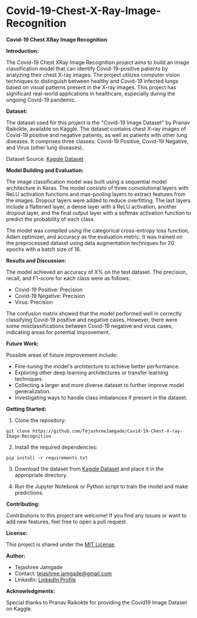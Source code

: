 # Covid-19-Chest-X-Ray-Image-Recognition

**Covid-19 Chest XRay Image Recognition**

**Introduction:**

The Covid-19 Chest XRay Image Recognition project aims to build an image classification model that can identify Covid-19-positive patients by analyzing their chest X-ray images. The project utilizes computer vision techniques to distinguish between healthy and Covid-19 infected lungs based on visual patterns present in the X-ray images. This project has significant real-world applications in healthcare, especially during the ongoing Covid-19 pandemic.

**Dataset:**

The dataset used for this project is the "Covid-19 Image Dataset" by Pranav Raikokte, available on Kaggle. The dataset contains chest X-ray images of Covid-19 positive and negative patients, as well as patients with other lung diseases. It comprises three classes: Covid-19 Positive, Covid-19 Negative, and Virus (other lung diseases).

Dataset Source: [Kaggle Dataset](https://www.kaggle.com/datasets/pranavraikokte/covid19-image-dataset)

**Model Building and Evaluation:**

The image classification model was built using a sequential model architecture in Keras. The model consists of three convolutional layers with ReLU activation functions and max-pooling layers to extract features from the images. Dropout layers were added to reduce overfitting. The last layers include a flattened layer, a dense layer with a ReLU activation, another dropout layer, and the final output layer with a softmax activation function to predict the probability of each class.

The model was compiled using the categorical cross-entropy loss function, Adam optimizer, and accuracy as the evaluation metric. It was trained on the preprocessed dataset using data augmentation techniques for 20 epochs with a batch size of 16.

**Results and Discussion:**

The model achieved an accuracy of X% on the test dataset. The precision, recall, and F1-score for each class were as follows:
- Covid-19 Positive: Precision
- Covid-19 Negative: Precision 
- Virus: Precision

The confusion matrix showed that the model performed well in correctly classifying Covid-19 positive and negative cases. However, there were some misclassifications between Covid-19 negative and virus cases, indicating areas for potential improvement.

**Future Work:**

Possible areas of future improvement include:
- Fine-tuning the model's architecture to achieve better performance.
- Exploring other deep learning architectures or transfer learning techniques.
- Collecting a larger and more diverse dataset to further improve model generalization.
- Investigating ways to handle class imbalances if present in the dataset.

**Getting Started:**

1. Clone the repository:
```
git clone https://github.com/TejashreeJamgade/Covid-19-Chest-X-ray-Image-Recognition
```

2. Install the required dependencies:
```
pip install -r requirements.txt
```

3. Download the dataset from [Kaggle Dataset](https://www.kaggle.com/datasets/pranavraikokte/covid19-image-dataset) and place it in the appropriate directory.

4. Run the Jupyter Notebook or Python script to train the model and make predictions.

**Contributing:**

Contributions to this project are welcome! If you find any issues or want to add new features, feel free to open a pull request.

**License:**

This project is shared under the [MIT License](https://opensource.org/licenses/MIT).

**Author:**

- Tejashree Jamgade
- Contact: tejashree.jamgade@gmail.com
- LinkedIn: [ LinkedIn Profile](https://www.linkedin.com/in/tejashree-jamgade-914892266/)

**Acknowledgments:**

Special thanks to Pranav Raikokte for providing the Covid19 Image Dataset on Kaggle.

